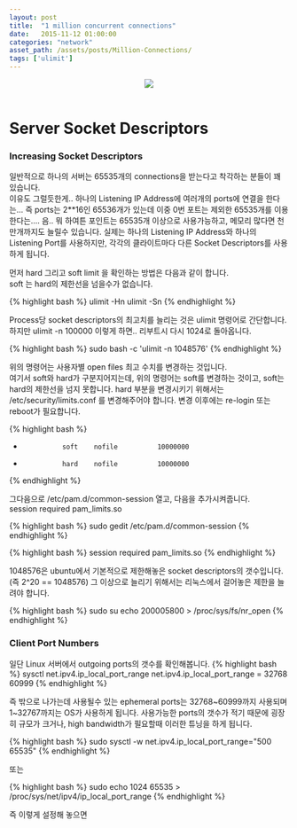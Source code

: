 ```yaml
---
layout: post
title:  "1 million concurrent connections"
date:   2015-11-12 01:00:00
categories: "network"
asset_path: /assets/posts/Million-Connections/
tags: ['ulimit']
---
```

<header>
    <img src="{{ page.asset_path }}city.jpg" class="img-responsive img-rounded img-fluid">
</header>

# Server Socket Descriptors

### Increasing Socket Descriptors

일반적으로 하나의 서버는 65535개의 connections을 받는다고 착각하는 분들이 꽤 있습니다. <br>
이유도 그럴듯한게.. 하나의 Listening IP Address에 여러개의 ports에 연결을 한다는... 
즉 ports는 2**16인 65536개가 있는데 이중 0번 포트는 제외한 65535개를 이용한다는.... 음..
뭐 하여튼 포인트는 65535개 이상으로 사용가능하고, 메모리 많다면 천만개까지도 늘릴수 있습니다. 
실제는 하나의 Listening IP Address와 하나의 Listening Port를 사용하지만, 각각의 클라이트마다 다른 Socket Descriptors를 사용하게 됩니다. 

먼저 hard 그리고 soft limit 을 확인하는 방법은 다음과 같이 합니다.<br>
soft 는 hard의 제한선을 넘을수가 없습니다.

{% highlight bash %}
ulimit -Hn
ulimit -Sn
{% endhighlight %}

Process당 socket descriptors의 최고치를 늘리는 것은 ulimit 명령어로 간단합니다.<br>
하지만 ulimit -n 100000 이렇게 하면.. 리부트시 다시 1024로 돌아옵니다.

{% highlight bash %}
sudo bash -c 'ulimit -n 1048576'
{% endhighlight %}

위의 명령어는 사용자별 open files 최고 수치를 변경하는 것입니다. <br>
여기서 soft와 hard가 구분지어지는데, 위의 명령어는 soft를 변경하는 것이고, soft는 hard의 제한선을 넘지 못합니다. 
hard 부분을 변경시키기 위해서는  /etc/security/limits.conf 를 변경해주어야 합니다.
변경 이후에는 re-login 또는 reboot가 필요합니다.

{% highlight bash %}
*               soft    nofile          10000000
*               hard    nofile          10000000
{% endhighlight %}

그다음으로 /etc/pam.d/common-session 열고, 다음을 추가시켜줍니다. <br>
session required pam_limits.so

{% highlight bash %}
sudo gedit /etc/pam.d/common-session
{% endhighlight %}

{% highlight bash %}
session required pam_limits.so
{% endhighlight %}

1048576은 ubuntu에서 기본적으로 제한해놓은 socket descriptors의 갯수입니다. (즉 2^20 == 1048576) 
그 이상으로 늘리기 위해서는 리눅스에서 걸어놓은 제한을 늘려야 합니다.

{% highlight bash %}
sudo su
echo 200005800 > /proc/sys/fs/nr_open
{% endhighlight %}

### Client Port Numbers

일단 Linux 서버에서 outgoing ports의 갯수를 확인해봅니다.
{% highlight bash %}
sysctl net.ipv4.ip_local_port_range
net.ipv4.ip_local_port_range = 32768	60999
{% endhighlight %}

즉 밖으로 나가는데 사용될수 있는 ephemeral ports는 32768~60999까지 사용되며 1~32767까지는 OS가 사용하게 됩니다.
사용가능한 ports의 갯수가 적기 때문에 굉장히 규모가 크거나, high bandwidth가 필요할때 이러한 튜닝을 하게 됩니다.

{% highlight bash %}
sudo sysctl -w net.ipv4.ip_local_port_range="500 65535"
{% endhighlight %}

또는

{% highlight bash %}
sudo echo 1024 65535 > /proc/sys/net/ipv4/ip_local_port_range
{% endhighlight %}

즉 이렇게 설정해 놓으면 